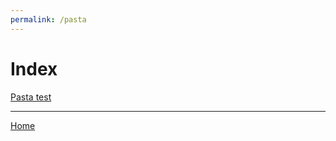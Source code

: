 ```yaml
---
permalink: /pasta
---
```

# Index

[Pasta test](https://www.google.com)

---

[Home](https://thomasjbarrett82.github.io)
